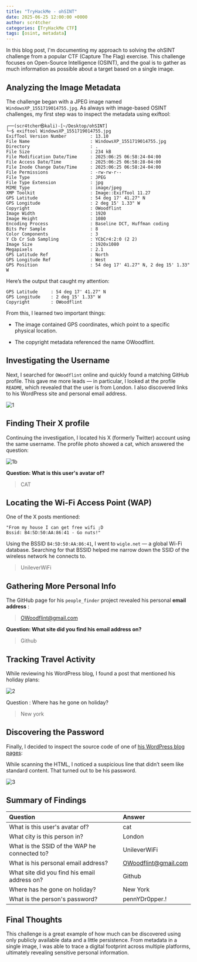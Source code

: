 ```yaml
---
title: "TryHackMe - ohSINT"
date: 2025-06-25 12:00:00 +0000
author: scr4tcher
categories: [TryHackMe CTF]
tags: [osint, metadata]
--- 
```



In this blog post, I'm documenting my approach to solving the ohSINT challenge from a popular CTF (Capture The Flag) exercise. 
This challenge focuses on Open-Source Intelligence (OSINT), and the goal is to gather as much information as possible about a target based on a single image.

## Analyzing the Image Metadata

The challenge began with a JPEG image named `WindowsXP_1551719014755.jpg`. As always with image-based OSINT challenges, my first step was to inspect the metadata using exiftool:

```
┌──(scr4tcher㉿kali)-[~/Desktop/ohSINT]
└─$ exiftool WindowsXP_1551719014755.jpg 
ExifTool Version Number         : 13.10
File Name                       : WindowsXP_1551719014755.jpg
Directory                       : .
File Size                       : 234 kB
File Modification Date/Time     : 2025:06:25 06:58:24-04:00
File Access Date/Time           : 2025:06:25 06:58:28-04:00
File Inode Change Date/Time     : 2025:06:25 06:58:24-04:00
File Permissions                : -rw-rw-r--
File Type                       : JPEG
File Type Extension             : jpg
MIME Type                       : image/jpeg
XMP Toolkit                     : Image::ExifTool 11.27
GPS Latitude                    : 54 deg 17' 41.27" N
GPS Longitude                   : 2 deg 15' 1.33" W
Copyright                       : OWoodflint
Image Width                     : 1920
Image Height                    : 1080
Encoding Process                : Baseline DCT, Huffman coding
Bits Per Sample                 : 8
Color Components                : 3
Y Cb Cr Sub Sampling            : YCbCr4:2:0 (2 2)
Image Size                      : 1920x1080
Megapixels                      : 2.1
GPS Latitude Ref                : North
GPS Longitude Ref               : West
GPS Position                    : 54 deg 17' 41.27" N, 2 deg 15' 1.33" W
```

Here’s the output that caught my attention:
```
GPS Latitude     : 54 deg 17' 41.27" N
GPS Longitude    : 2 deg 15' 1.33" W
Copyright        : OWoodflint
```

From this, I learned two important things:

- The image contained GPS coordinates, which point to a specific physical location.

- The copyright metadata referenced the name OWoodflint.


## Investigating the Username

Next, I searched for `OWoodflint` online and quickly found a matching GitHub profile. 
This gave me more leads — in particular, I looked at the profile `README`, which revealed that the user is from London. 
I also discovered links to his WordPress site and personal email address.

![1](/images/ohsint/1.jpg)

## Finding Their X profile

Continuing the investigation, I located his X (formerly Twitter) account using the same username.
The profile photo showed a cat, which answered the question:

![1b](/images/ohsint/1b.jpg)

**Question:  What is this user's avatar of?**

> CAT 


## Locating the Wi-Fi Access Point (WAP)

One of the X posts mentioned:

```
"From my house I can get free wifi ;D
Bssid: B4:5D:50:AA:86:41 - Go nuts!"
```

Using the BSSID `B4:5D:50:AA:86:41`, I went to `wigle.net` — a global Wi-Fi database. 
Searching for that BSSID helped me narrow down the SSID of the wireless network he connects to.

> UnileverWiFi


## Gathering More Personal Info

The GitHub page for his `people_finder` project revealed his personal **email address** : 
> OWoodflint@gmail.com

**Question: What site did you find his email address on?**
> Github


## Tracking Travel Activity

While reviewing his WordPress blog, I found a post that mentioned his holiday plans:

![2](/images/ohsint/2.jpg)

Question : Where has he gone on holiday?

> New york


## Discovering the Password

Finally, I decided to inspect the source code of one of [his WordPress blog pages](https://oliverwoodflint.wordpress.com/category/uncategorised/):


While scanning the HTML, I noticed a suspicious line that didn’t seem like standard content. That turned out to be his password.

![3](/images/ohsint/3.jpg)

## Summary of Findings

|Question                                           | 	Answer            | 
| :---------------------------                      | :---------------    |
| What is this user's avatar of?                    | cat                 |
| What city is this person in?                      | London              |  
| What is the SSID of the WAP he connected to?      | UnileverWiFi        |     
| What is his personal email address?               | OWoodflint@gmail.com|
| What site did you find his email address on?      | Github              |
| Where has he gone on holiday?                     | New York            |
| What is the person's password?                    | pennYDr0pper.!      |


## Final Thoughts

This challenge is a great example of how much can be discovered using only publicly available data and a little persistence. From metadata in a single image, I was able to trace a digital footprint across multiple platforms, ultimately revealing sensitive personal information.